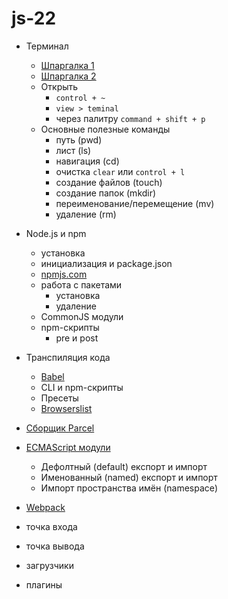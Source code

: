 # js-22

- Терминал
  - [Шпаргалка 1](https://tproger.ru/translations/bash-cheatsheet/)
  - [Шпаргалка 2](https://habr.com/ru/company/ruvds/blog/445270/)
  - Открыть
    - `control + ~`
    - `view > teminal`
    - через палитру `command + shift + p`
  - Основные полезные команды
    - путь (pwd)
    - лист (ls)
    - навигация (cd)
    - очистка `clear` или `control + l`
    - создание файлов (touch)
    - создание папок (mkdir)
    - переименование/перемещение (mv)
    - удаление (rm)
- Node.js и npm
  - установка
  - инициализация и package.json
  - [npmjs.com](https://www.npmjs.com/)
  - работа с пакетами
    - установка
    - удаление
  - CommonJS модули
  - npm-скрипты
    - pre и post
- Транспиляция кода
  - [Babel](https://babeljs.io/)
  - CLI и npm-скрипты
  - Пресеты
  - [Browserslist](https://github.com/browserslist/browserslist)
- [Сборщик Parcel](https://parceljs.org/)
- [ECMAScript модули](https://exploringjs.com/es6/ch_modules.html)

  - Дефолтный (default) експорт и импорт
  - Именованный (named) експорт и импорт
  - Импорт пространства имён (namespace)

- [Webpack](https://webpack.js.org/)
- точка входа
- точка вывода
- загрузчики
- плагины
